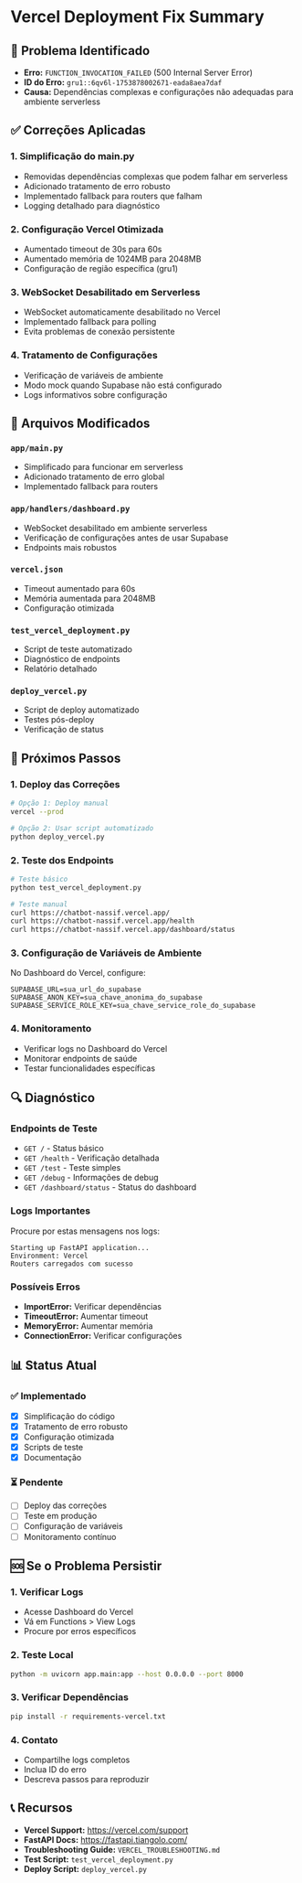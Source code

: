 # Vercel Deployment Fix Summary

## 🔧 Problema Identificado
- **Erro:** `FUNCTION_INVOCATION_FAILED` (500 Internal Server Error)
- **ID do Erro:** `gru1::6qv6l-1753878002671-eada8aea7daf`
- **Causa:** Dependências complexas e configurações não adequadas para ambiente serverless

## ✅ Correções Aplicadas

### 1. **Simplificação do main.py**
- Removidas dependências complexas que podem falhar em serverless
- Adicionado tratamento de erro robusto
- Implementado fallback para routers que falham
- Logging detalhado para diagnóstico

### 2. **Configuração Vercel Otimizada**
- Aumentado timeout de 30s para 60s
- Aumentado memória de 1024MB para 2048MB
- Configuração de região específica (gru1)

### 3. **WebSocket Desabilitado em Serverless**
- WebSocket automaticamente desabilitado no Vercel
- Implementado fallback para polling
- Evita problemas de conexão persistente

### 4. **Tratamento de Configurações**
- Verificação de variáveis de ambiente
- Modo mock quando Supabase não está configurado
- Logs informativos sobre configuração

## 📁 Arquivos Modificados

### `app/main.py`
- Simplificado para funcionar em serverless
- Adicionado tratamento de erro global
- Implementado fallback para routers

### `app/handlers/dashboard.py`
- WebSocket desabilitado em ambiente serverless
- Verificação de configurações antes de usar Supabase
- Endpoints mais robustos

### `vercel.json`
- Timeout aumentado para 60s
- Memória aumentada para 2048MB
- Configuração otimizada

### `test_vercel_deployment.py`
- Script de teste automatizado
- Diagnóstico de endpoints
- Relatório detalhado

### `deploy_vercel.py`
- Script de deploy automatizado
- Testes pós-deploy
- Verificação de status

## 🚀 Próximos Passos

### 1. **Deploy das Correções**
```bash
# Opção 1: Deploy manual
vercel --prod

# Opção 2: Usar script automatizado
python deploy_vercel.py
```

### 2. **Teste dos Endpoints**
```bash
# Teste básico
python test_vercel_deployment.py

# Teste manual
curl https://chatbot-nassif.vercel.app/
curl https://chatbot-nassif.vercel.app/health
curl https://chatbot-nassif.vercel.app/dashboard/status
```

### 3. **Configuração de Variáveis de Ambiente**
No Dashboard do Vercel, configure:
```
SUPABASE_URL=sua_url_do_supabase
SUPABASE_ANON_KEY=sua_chave_anonima_do_supabase
SUPABASE_SERVICE_ROLE_KEY=sua_chave_service_role_do_supabase
```

### 4. **Monitoramento**
- Verificar logs no Dashboard do Vercel
- Monitorar endpoints de saúde
- Testar funcionalidades específicas

## 🔍 Diagnóstico

### Endpoints de Teste
- `GET /` - Status básico
- `GET /health` - Verificação detalhada
- `GET /test` - Teste simples
- `GET /debug` - Informações de debug
- `GET /dashboard/status` - Status do dashboard

### Logs Importantes
Procure por estas mensagens nos logs:
```
Starting up FastAPI application...
Environment: Vercel
Routers carregados com sucesso
```

### Possíveis Erros
- **ImportError:** Verificar dependências
- **TimeoutError:** Aumentar timeout
- **MemoryError:** Aumentar memória
- **ConnectionError:** Verificar configurações

## 📊 Status Atual

### ✅ Implementado
- [x] Simplificação do código
- [x] Tratamento de erro robusto
- [x] Configuração otimizada
- [x] Scripts de teste
- [x] Documentação

### ⏳ Pendente
- [ ] Deploy das correções
- [ ] Teste em produção
- [ ] Configuração de variáveis
- [ ] Monitoramento contínuo

## 🆘 Se o Problema Persistir

### 1. **Verificar Logs**
- Acesse Dashboard do Vercel
- Vá em Functions > View Logs
- Procure por erros específicos

### 2. **Teste Local**
```bash
python -m uvicorn app.main:app --host 0.0.0.0 --port 8000
```

### 3. **Verificar Dependências**
```bash
pip install -r requirements-vercel.txt
```

### 4. **Contato**
- Compartilhe logs completos
- Inclua ID do erro
- Descreva passos para reproduzir

## 📞 Recursos

- **Vercel Support:** https://vercel.com/support
- **FastAPI Docs:** https://fastapi.tiangolo.com/
- **Troubleshooting Guide:** `VERCEL_TROUBLESHOOTING.md`
- **Test Script:** `test_vercel_deployment.py`
- **Deploy Script:** `deploy_vercel.py` 